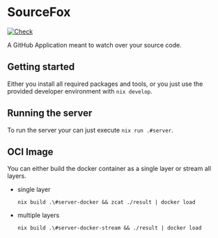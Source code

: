 # SourceFox

[![Check](https://github.com/Eastwooder/source-fox/actions/workflows/check.yaml/badge.svg?branch=main)](https://github.com/Eastwooder/source-fox/actions/workflows/check.yaml)

A GitHub Application meant to watch over your source code.

## Getting started

Either you install all required packages and tools, or you just use the
provided developer environment with `nix develop`.

## Running the server

To run the server your can just execute `nix run .#server`.

## OCI Image

You can either build the docker container as a single layer or stream all layers.

- single layer  
  
  ```shell
  nix build .\#server-docker && zcat ./result | docker load
  ```

- multiple layers  
  
  ```shell
  nix build .\#server-docker-stream && ./result | docker load
  ```
